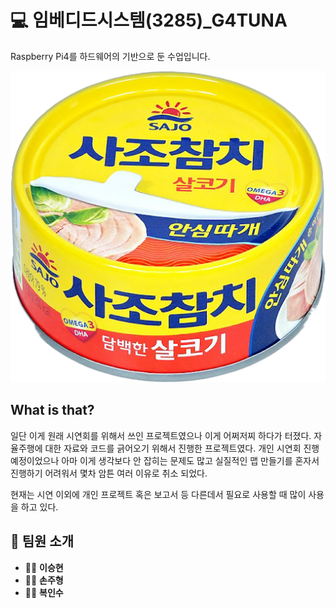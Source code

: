 # 💻 임베디드시스템(3285)_G4TUNA

Raspberry Pi4를 하드웨어의 기반으로 둔 수업입니다.

![참치 이미지](6492BB6B-AA5B-4EC5-8C0B-A08DADC49F11.png)

## What is that?

일단 이게 원래 시연회를 위해서 쓰인 프로젝트였으나 이게 어쩌저찌 하다가 터졌다. 자율주행에 대한 자료와 코드를 긁어오기 위해서 진행한 프로젝트였다. 개인 시연회 진행 예정이었으나 아마 이게 생각보다 안 잡히는 문제도 많고 실질적인 맵 만들기를 혼자서 진행하기 어려워서 몇차 암튼 여러 이유로 취소 되었다.

현재는 시연 이외에 개인 프로젝트 혹은 보고서 등 다른데서 필요로 사용할 때 많이 사용을 하고 있다.

## 👥 팀원 소개


- 👩‍💻 **이승현**
- 👨‍💻 **손주형**
- 👩‍💻 **복인수**


